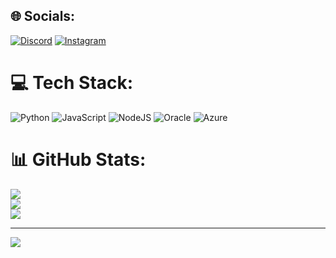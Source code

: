 
## 🌐 Socials:
[![Discord](https://img.shields.io/badge/Discord-%237289DA.svg?logo=discord&logoColor=white)](https://discord.gg/luanrodrigues1288) [![Instagram](https://img.shields.io/badge/Instagram-%23E4405F.svg?logo=Instagram&logoColor=white)](https://instagram.com/luanrodrigues_s) 

# 💻 Tech Stack:
![Python](https://img.shields.io/badge/python-3670A0?style=for-the-badge&logo=python&logoColor=ffdd54) ![JavaScript](https://img.shields.io/badge/javascript-%23323330.svg?style=for-the-badge&logo=javascript&logoColor=%23F7DF1E) ![NodeJS](https://img.shields.io/badge/node.js-6DA55F?style=for-the-badge&logo=node.js&logoColor=white) ![Oracle](https://img.shields.io/badge/Oracle-F80000?style=for-the-badge&logo=oracle&logoColor=white) ![Azure](https://img.shields.io/badge/azure-%230072C6.svg?style=for-the-badge&logo=microsoftazure&logoColor=white)
# 📊 GitHub Stats:
![](https://github-readme-stats.vercel.app/api?username=luanrodriguessp&theme=dark&hide_border=true&include_all_commits=true&count_private=true)<br/>
![](https://github-readme-streak-stats.herokuapp.com/?user=luanrodriguessp&theme=dark&hide_border=true)<br/>
![](https://github-readme-stats.vercel.app/api/top-langs/?username=luanrodriguessp&theme=dark&hide_border=true&include_all_commits=true&count_private=true&layout=compact)

---
[![](https://visitcount.itsvg.in/api?id=luanrodriguessp&icon=0&color=1)](https://visitcount.itsvg.in)

<!-- Proudly created with GPRM ( https://gprm.itsvg.in ) -->


